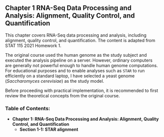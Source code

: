 ## Chapter 1 RNA-Seq Data Processing and Analysis: Alignment, Quality Control, and Quantification

This chapter covers RNA-Seq data processing and analysis, including alignment, quality control, and quantification. The content is adapted from STAT 115 2021 Homework 1.

The original course used the human genome as the study subject and executed the analysis pipeline on a server. However, ordinary computers are generally not powerful enough to handle human genome computations. For educational purposes and to enable analyses such as `STAR` to run efficiently on a standard laptop, I have selected a yeast genome (*Saccharomyces cerevisiae*) as the study model.

Before proceeding with practical implementation, it is recommended to first review the theoretical concepts from the original course.

### Table of Contents:

- **Chapter 1: RNA-Seq Data Processing and Analysis: Alignment, Quality Control, and Quantification**
  - **Section 1-1: STAR alignment**
